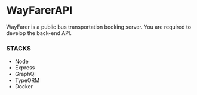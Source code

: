# WayFarerAPI
WayFarer is a public bus transportation booking server. You are required to develop the back-end API.


### STACKS

- Node
- Express
- GraphQl
- TypeORM
- Docker
